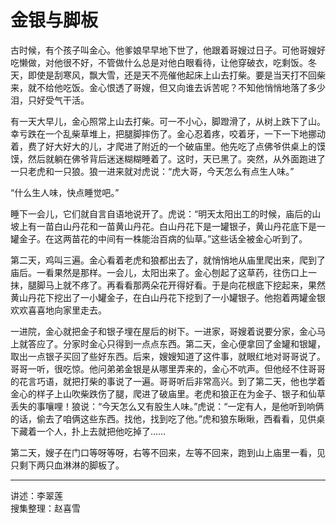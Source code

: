 # 金银与脚板

古时候，有个孩子叫金心。他爹娘早早地下世了，他跟着哥嫂过日子。可他哥嫂好吃懒做，对他很不好，不管做什么总是对他白眼看待，让他穿破衣，吃剩饭。冬天，即使是刮寒风，飘大雪，还是天不亮催他起床上山去打柴。要是当天打不回柴来，就不给他吃饭。金心恨透了哥嫂，但又向谁去诉苦呢？不知他悄悄地落了多少泪，只好受气干活。

有一天大早儿，金心照常上山去打柴。可一不小心，脚蹬滑了，从树上跌下了山。幸亏跌在一个乱柴草堆上，把腿脚摔伤了。金心忍着疼，咬着牙，一下一下地挪动着，费了好大好大的儿，才爬进了附近的一个破庙里。他先吃了点佛爷供桌上的馍馍，然后就躺在佛爷背后迷迷糊糊睡着了。这时，天已黑了。突然，从外面跑进了一只老虎和一只狼。狼一进来就对虎说：“虎大哥，今天怎么有点生人味。”

“什么生人味，快点睡觉吧。”

睡下一会儿，它们就自言自语地说开了。虎说：“明天太阳出工的时候，庙后的山坡上有一苗白山丹花和一苗黄山丹花。白山丹花下是一罐银子，黄山丹花底下是一罐金子。在这两苗花的中间有一株能治百病的仙草。”这些话全被金心听到了。

第二天，鸡叫三遍。金心看着老虎和狼都出去了，就悄悄地从庙里爬出来，爬到了庙后。一看果然是那样。一会儿，太阳出来了。金心刨起了这草药，往伤口上一抹，腿脚马上就不疼了。再看看那两朵花开得好看。于是向花根底下挖起来，果然黄山丹花下挖出了一小罐金子，在白山丹花下挖到了一小罐银子。他抱着两罐金银欢欢喜喜地向家里走去。

一进院，金心就把金子和银子埋在屋后的树下。一进家，哥嫂着说要分家，金心马上就答应了。分家时金心只得到一点点东西。第二天，金心便拿回了金罐和银罐，取出一点银子买回了些好东西。后来，嫂嫂知道了这件事，就眼红地对哥哥说了。哥哥一听，很吃惊。他问弟弟金银是从哪里弄来的，金心不吭声。但他经不住哥哥的花言巧语，就把打柴的事说了一遍。哥哥听后非常高兴。到了第二天，他也学着金心的样子上山吹柴跌伤了腿，爬进了破庙里。老虎和狼正在为金子、银子和仙草丢失的事嚷哩！狼说：“今天怎么又有股生人味。”虎说：“一定有人，是他听到响俩的话，偷去了咱俩这些东西。找他，找到吃了他。”虎和狼东瞅瞅，西看看，见供桌下藏着一个人，扑上去就把他吃掉了……

第二天，嫂子在门口等呀等呀，右等不回来，左等不回来，跑到山上庙里一看，见只剩下两只血淋淋的脚板了。

---

讲述：李翠莲  
搜集整理：赵喜雪